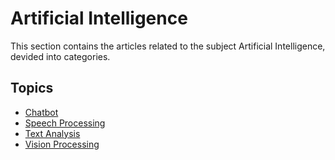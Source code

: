 # Artificial Intelligence

This section contains the articles related to the subject Artificial Intelligence, devided into categories.

## Topics

- [Chatbot](Artificial-Intelligence-subtopics/chatbot.md)
- [Speech Processing](Artificial-Intelligence-subtopics/speech-processing.md)
- [Text Analysis](Artificial-Intelligence-subtopics//text-analysis.md)
- [Vision Processing](Artificial-Intelligence-subtopics/vision-processing.md)
